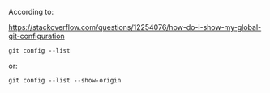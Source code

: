 According to:

https://stackoverflow.com/questions/12254076/how-do-i-show-my-global-git-configuration

```
git config --list
```

or:

```
git config --list --show-origin
```

